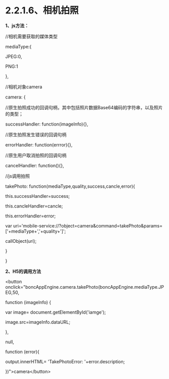 # **2.2.1.6、相机拍照**

**1、js方法：**

//相机需要获取的媒体类型

mediaType:{

JPEG:0,

PNG:1

},

//相机对象camera

camera: {

//原生拍照成功的回调句柄，其中包括照片数据Base64编码的字符串，以及照片的类型；

successHandler: function\(imageInfo\){},

//原生拍照发生错误的回调句柄

errorHandler: function\(errror\){},

//原生用户取消拍照的回调句柄

cancelHandler: function\(\){},

//js调用拍照

takePhoto: function\(mediaType,quality,success,cancle,error\){

this.successHandler=success;

this.cancleHandler=cancle;

this.errorHandler=error;

var uri='mobile-service://?object=camera&command=takePhoto&params=\['+mediaType+','+quality+'\]';

callObject\(uri\);

}

}

**2、H5的调用方法**

&lt;button onclick="boncAppEngine.camera.takePhoto\(boncAppEngine.mediaType.JPEG,50,

function \(imageInfo\) {

var image= document.getElementById\('iamge'\);

image.src=imageInfo.dataURL;

},

null,

function \(error\){

output.innerHTML= 'TakePhotoError: '+error.description;

}\)"&gt;camera&lt;/button&gt;

